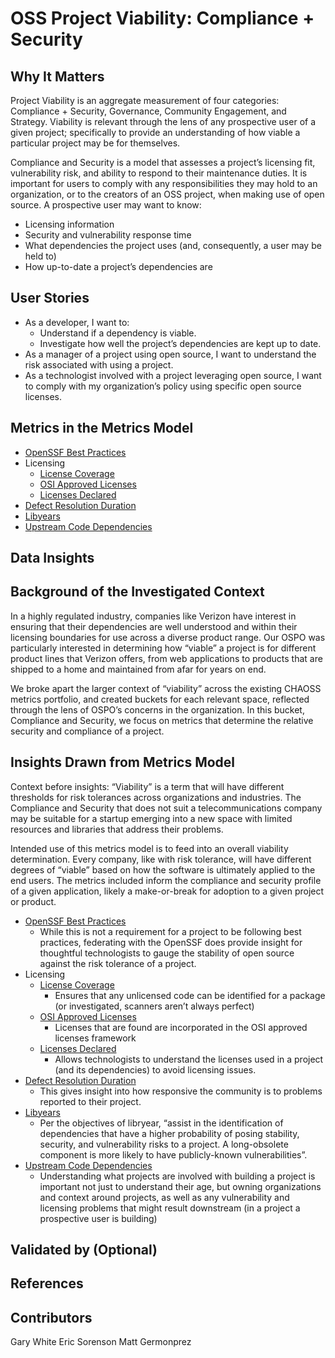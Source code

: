 # OSS Project Viability: Compliance + Security

## Why It Matters

Project Viability is an aggregate measurement of four categories: Compliance + Security, Governance, Community Engagement, and Strategy. Viability is relevant through the lens of any prospective user of a given project; specifically to provide an understanding of how viable a particular project may be for themselves.

Compliance and Security is a model that assesses a project’s licensing fit, vulnerability risk, and ability to respond to their maintenance duties. It is important for users to comply with any responsibilities they may hold to an organization, or to the creators of an OSS project, when making use of open source. A prospective user may want to know:

* Licensing information
* Security and vulnerability response time
* What dependencies the project uses (and, consequently, a user may be held to)
* How up-to-date a project’s dependencies are

## User Stories

* As a developer, I want to:
    * Understand if a dependency is viable.
    * Investigate how well the project’s dependencies are kept up to date.
* As a manager of a project using open source, I want to understand the risk associated with using a project.
* As a technologist involved with a project leveraging open source, I want to comply with my organization’s policy using specific open source licenses.

## Metrics in the Metrics Model



* [OpenSSF Best Practices](https://chaoss.community/?p=3939)
* Licensing
    * [License Coverage](https://chaoss.community/?p=3961)
    * [OSI Approved Licenses](https://chaoss.community/?p=3962)
    * [Licenses Declared](https://chaoss.community/?p=3963)
* [Defect Resolution Duration](https://chaoss.community/?p=4727)
* [Libyears](https://chaoss.community/?p=3976)
* [Upstream Code Dependencies](https://chaoss.community/?p=3977)

## Data Insights

## Background of the Investigated Context

In a highly regulated industry, companies like Verizon have interest in ensuring that their dependencies are well understood and within their licensing boundaries for use across a diverse product range. Our OSPO was particularly interested in determining how “viable” a project is for different product lines that Verizon offers, from web applications to products that are shipped to a home and maintained from afar for years on end.

We broke apart the larger context of “viability” across the existing CHAOSS metrics portfolio, and created buckets for each relevant space, reflected through the lens of OSPO’s concerns in the organization. In this bucket, Compliance and Security, we focus on metrics that determine the relative security and compliance of a project.

## Insights Drawn from Metrics Model

Context before insights: “Viability” is a term that will have different thresholds for risk tolerances across organizations and industries. The Compliance and Security that does not suit a telecommunications company may be suitable for a startup emerging into a new space with limited resources and libraries that address their problems. 

Intended use of this metrics model is to feed into an overall viability determination. Every company, like with risk tolerance, will have different degrees of “viable” based on how the software is ultimately applied to the end users. The metrics included inform the compliance and security profile of a given application, likely a make-or-break for adoption to a given project or product.



* [OpenSSF Best Practices](https://chaoss.community/?p=3939)
    * While this is not a requirement for a project to be following best practices, federating with the OpenSSF does provide insight for thoughtful technologists to gauge the stability of open source against the risk tolerance of a project.
* Licensing
    * [License Coverage](https://chaoss.community/?p=3961)
        * Ensures that any unlicensed code can be identified for a package (or investigated, scanners aren’t always perfect)
    * [OSI Approved Licenses](https://chaoss.community/?p=3962)
        * Licenses that are found are incorporated in the OSI approved licenses framework
    * [Licenses Declared](https://chaoss.community/?p=3963)
        * Allows technologists to understand the licenses used in a project (and its dependencies) to avoid licensing issues.
* [Defect Resolution Duration](https://chaoss.community/?p=4727)
    * This gives insight into how responsive the community is to problems reported to their project.
* [Libyears](https://chaoss.community/?p=3976)
    * Per the objectives of libryear, “assist in the identification of dependencies that have a  higher probability of posing stability, security, and vulnerability risks to a project. A long-obsolete component is more likely to have publicly-known vulnerabilities”.
* [Upstream Code Dependencies](https://chaoss.community/?p=3977)
    * Understanding what projects are involved with building a project is important not just to understand their age, but owning organizations and context around projects, as well as any vulnerability and licensing problems that might result downstream (in a project a prospective user is building)

## Validated by (Optional)

## References

## Contributors

Gary White
Eric Sorenson
Matt Germonprez
